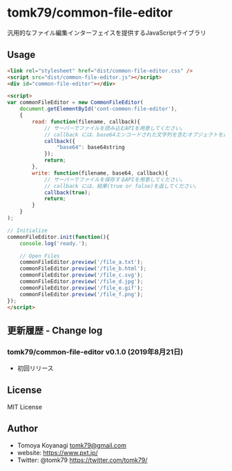 # tomk79/common-file-editor
汎用的なファイル編集インターフェイスを提供するJavaScriptライブラリ

## Usage

```html
<link rel="stylesheet" href="dist/common-file-editor.css" />
<script src="dist/common-file-editor.js"></script>
<div id="common-file-editor"></div>

<script>
var commonFileEditor = new CommonFileEditor(
    document.getElementById('cont-common-file-editor'),
    {
        read: function(filename, callback){
            // サーバーでファイルを読み込むAPIを用意してください。
            // callback には、base64エンコードされた文字列を含むオブジェクトを返してください。
            callback({
                "base64": base64string
            });
            return;
        },
        write: function(filename, base64, callback){
            // サーバーでファイルを保存するAPIを用意してください。
            // callback には、結果(true or false)を返してください。
            callback(true);
            return;
        }
    }
);

// Initialize
commonFileEditor.init(function(){
    console.log('ready.');

    // Open Files
    commonFileEditor.preview('/file_a.txt');
    commonFileEditor.preview('/file_b.html');
    commonFileEditor.preview('/file_c.svg');
    commonFileEditor.preview('/file_d.jpg');
    commonFileEditor.preview('/file_e.gif');
    commonFileEditor.preview('/file_f.png');
});
</script>
```


## 更新履歴 - Change log

### tomk79/common-file-editor v0.1.0 (2019年8月21日)

- 初回リリース


## License

MIT License


## Author

- Tomoya Koyanagi <tomk79@gmail.com>
- website: <https://www.pxt.jp/>
- Twitter: @tomk79 <https://twitter.com/tomk79/>
